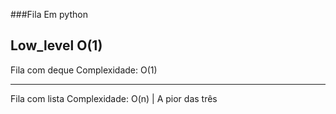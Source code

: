 ###Fila Em python


Low_level
O(1)
------------------------------------------------
Fila com deque
Complexidade: O(1)

----------------------------------------------
Fila com lista
Complexidade: O(n) | A pior das três
